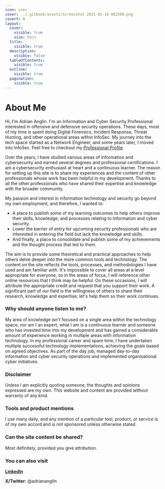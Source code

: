 ```yaml
---
icon: user
cover: ../.gitbook/assets/Screenshot 2025-01-10 082509.png
coverY: 0
layout:
  cover:
    visible: true
    size: hero
  title:
    visible: true
  description:
    visible: false
  tableOfContents:
    visible: true
  outline:
    visible: true
  pagination:
    visible: true
---
```


# About Me

Hi, I'm Adrian Anglin. I'm an Information and Cyber Security Professional interested in offensive and defensive security operations. These days, most of my time is spent doing Digital Forensics, Incident Response, Threat Hunting, and other operational areas within InfoSec. My journey into the tech space started as a Network Engineer, and some years later, I moved into InfoSec. Feel free to checkout my [Professional Profile](professional-profile.md)

Over the years, I have studied various areas of information and cybersecurity and earned several degrees and professional certifications. I am a cybersecurity enthusiast at heart and a continuous learner. The reason for setting up this site is to share my experiences and the content of other professionals whose work has been helpful in my development. Thanks to all the other professionals who have shared their expertise and knowledge with the broader community.&#x20;

My passion and interest in information technology and security go beyond my own employment, and therefore, I wanted to:

* A place to publish some of my learning outcomes to help others improve their skills, knowledge, and processes relating to information and cyber security.
* Lower the barrier of entry for upcoming security professionals who are interested in entering the field but lack the knowledge and skills.
* And finally, a place to consolidate and publish some of my achievements and the thought process that led to them.

The aim is to provide some theoretical and practical approaches to help others delve deeper into the more common tools and technology. The content on the site reflects the tools, processes, and methodologies I have used and am familiar with. It's impossible to cover all areas at a level appropriate for everyone, so in the areas of focus, I will reference other online resources that I think may be helpful. On these occasions, I will attribute the appropriate credit and request that you support their work. A significant part of our field is the willingness of others to share their research, knowledge and expertise; let's help them so their work continues.

### Why should anyone listen to me?

My area of knowledge isn't focused on a single area within the technology space, nor am I an expert; what I am is a continuous learner and someone who has invested time into my development and has gained a considerable amount of experience working in multiple areas with information technology. In my professional career and spare time, I have undertaken multiple successful technology implementations, achieving the goals based on agreed objectives. As part of the day job, managed day-to-day information and cyber security operations and implemented organisational cyber initiatives.

### Disclaimer

Unless I am explicitly quoting someone, the thoughts and opinions expressed are my own. This website and content are provided without warranty of any kind.

### Tools and product mentions <a href="#product-mentions" id="product-mentions"></a>

I use many daily, and any mention of a particular tool, product, or service is of my own accord and is not sponsored unless otherwise stated.&#x20;

### Can the site content be shared?

Most definitely, provided you give attribution.

### **You can also visit**

[**LinkedIn**](https://www.linkedin.com/in/adrian-anglin-76b29972)

**X/Twitter:** @adriananglin

